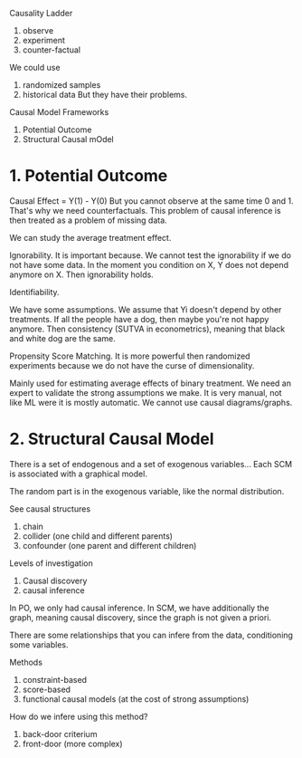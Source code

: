 Causality Ladder
1. observe
2. experiment
3. counter-factual

We could use
1. randomized samples
2. historical data
But they have their problems.

Causal Model Frameworks
1. Potential Outcome
2. Structural Causal mOdel

# 1. Potential Outcome

Causal Effect = Y(1) - Y(0)
But you cannot observe at the same time 0 and 1.
That's why we need counterfactuals.
This problem of causal inference is then treated as a problem of missing data.

We can study the average treatment effect.

Ignorability.
It is important because.
We cannot test the ignorability if we do not have some data.
In the moment you condition on X, Y does not depend anymore on X.
Then ignorability holds.

Identifiability.

We have some assumptions.
We assume that Yi doesn't depend by other treatments.
If all the people have a dog, then maybe you're not happy anymore.
Then consistency (SUTVA in econometrics), meaning that black and white dog are the same.

Propensity Score Matching.
It is more powerful then randomized experiments because we do not have the curse of dimensionality.

Mainly used for estimating average effects of binary treatment.
We need an expert to validate the strong assumptions we make.
It is very manual, not like ML were it is mostly automatic.
We cannot use causal diagrams/graphs.

# 2. Structural Causal Model

There is a set of endogenous and a set of exogenous variables...
Each SCM is associated with a graphical model.

The random part is in the exogenous variable, like the normal distribution.

See causal structures
1. chain
2. collider (one child and different parents)
3. confounder (one parent and different children)

Levels of investigation
1. Causal discovery
2. causal inference

In PO, we only had causal inference.
In SCM, we have additionally the graph, meaning causal discovery, since the graph is not given a priori.

There are some relationships that you can infere from the data, conditioning some variables.

Methods
1. constraint-based
2. score-based
3. functional causal models (at the cost of strong assumptions)

How do we infere using this method?
1. back-door criterium
2. front-door (more complex)

